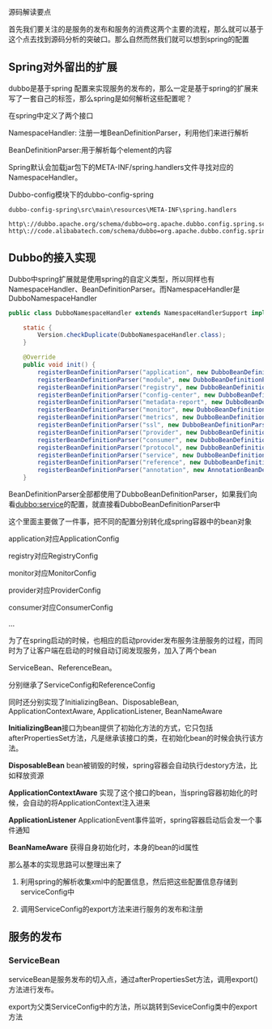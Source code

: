 源码解读要点

首先我们要关注的是服务的发布和服务的消费这两个主要的流程，那么就可以基于这个点去找到源码分析的突破口。那么自然而然我们就可以想到spring的配置

## Spring对外留出的扩展

dubbo是基于spring 配置来实现服务的发布的，那么一定是基于spring的扩展来写了一套自己的标签，那么spring是如何解析这些配置呢？

在spring中定义了两个接口

NamespaceHandler: 注册一堆BeanDefinitionParser，利用他们来进行解析

BeanDefinitionParser:用于解析每个element的内容

 

Spring默认会加载jar包下的META-INF/spring.handlers文件寻找对应的NamespaceHandler。 

Dubbo-config模块下的dubbo-config-spring

`dubbo-config-spring\src\main\resources\META-INF\spring.handlers`

```properties
http\://dubbo.apache.org/schema/dubbo=org.apache.dubbo.config.spring.schema.DubboNamespaceHandler
http\://code.alibabatech.com/schema/dubbo=org.apache.dubbo.config.spring.schema.DubboNamespaceHandler
```

## Dubbo的接入实现

Dubbo中spring扩展就是使用spring的自定义类型，所以同样也有NamespaceHandler、BeanDefinitionParser。而NamespaceHandler是DubboNamespaceHandler

```java
public class DubboNamespaceHandler extends NamespaceHandlerSupport implements ConfigurableSourceBeanMetadataElement {

    static {
        Version.checkDuplicate(DubboNamespaceHandler.class);
    }

    @Override
    public void init() {
        registerBeanDefinitionParser("application", new DubboBeanDefinitionParser(ApplicationConfig.class, true));
        registerBeanDefinitionParser("module", new DubboBeanDefinitionParser(ModuleConfig.class, true));
        registerBeanDefinitionParser("registry", new DubboBeanDefinitionParser(RegistryConfig.class, true));
        registerBeanDefinitionParser("config-center", new DubboBeanDefinitionParser(ConfigCenterBean.class, true));
        registerBeanDefinitionParser("metadata-report", new DubboBeanDefinitionParser(MetadataReportConfig.class, true));
        registerBeanDefinitionParser("monitor", new DubboBeanDefinitionParser(MonitorConfig.class, true));
        registerBeanDefinitionParser("metrics", new DubboBeanDefinitionParser(MetricsConfig.class, true));
        registerBeanDefinitionParser("ssl", new DubboBeanDefinitionParser(SslConfig.class, true));
        registerBeanDefinitionParser("provider", new DubboBeanDefinitionParser(ProviderConfig.class, true));
        registerBeanDefinitionParser("consumer", new DubboBeanDefinitionParser(ConsumerConfig.class, true));
        registerBeanDefinitionParser("protocol", new DubboBeanDefinitionParser(ProtocolConfig.class, true));
        registerBeanDefinitionParser("service", new DubboBeanDefinitionParser(ServiceBean.class, true));
        registerBeanDefinitionParser("reference", new DubboBeanDefinitionParser(ReferenceBean.class, false));
        registerBeanDefinitionParser("annotation", new AnnotationBeanDefinitionParser());
    }
```



BeanDefinitionParser全部都使用了DubboBeanDefinitionParser，如果我们向看<dubbo:service>的配置，就直接看DubboBeanDefinitionParser中

这个里面主要做了一件事，把不同的配置分别转化成spring容器中的bean对象

application对应ApplicationConfig

registry对应RegistryConfig

monitor对应MonitorConfig

provider对应ProviderConfig

consumer对应ConsumerConfig

…

为了在spring启动的时候，也相应的启动provider发布服务注册服务的过程，而同时为了让客户端在启动的时候自动订阅发现服务，加入了两个bean

ServiceBean、ReferenceBean。

分别继承了ServiceConfig和ReferenceConfig

同时还分别实现了InitializingBean、DisposableBean, ApplicationContextAware, ApplicationListener, BeanNameAware

**InitializingBean**接口为bean提供了初始化方法的方式，它只包括afterPropertiesSet方法，凡是继承该接口的类，在初始化bean的时候会执行该方法。

**DisposableBean** bean被销毁的时候，spring容器会自动执行destory方法，比如释放资源

**ApplicationContextAware** 实现了这个接口的bean，当spring容器初始化的时候，会自动的将ApplicationContext注入进来

**ApplicationListener** ApplicationEvent事件监听，spring容器启动后会发一个事件通知

**BeanNameAware** 获得自身初始化时，本身的bean的id属性

 

那么基本的实现思路可以整理出来了

1. 利用spring的解析收集xml中的配置信息，然后把这些配置信息存储到serviceConfig中

2. 调用ServiceConfig的export方法来进行服务的发布和注册

## 服务的发布

### ServiceBean

serviceBean是服务发布的切入点，通过afterPropertiesSet方法，调用export()方法进行发布。

export为父类ServiceConfig中的方法，所以跳转到SeviceConfig类中的export方法